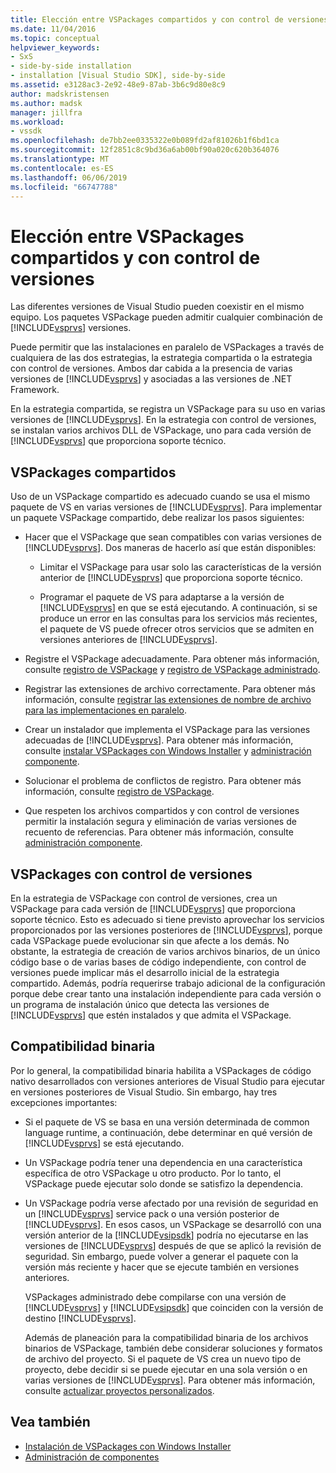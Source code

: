 ```yaml
---
title: Elección entre VSPackages compartidos y con control de versiones | Microsoft Docs
ms.date: 11/04/2016
ms.topic: conceptual
helpviewer_keywords:
- SxS
- side-by-side installation
- installation [Visual Studio SDK], side-by-side
ms.assetid: e3128ac3-2e92-48e9-87ab-3b6c9d80e8c9
author: madskristensen
ms.author: madsk
manager: jillfra
ms.workload:
- vssdk
ms.openlocfilehash: de7bb2ee0335322e0b089fd2af81026b1f6bd1ca
ms.sourcegitcommit: 12f2851c8c9bd36a6ab00bf90a020c620b364076
ms.translationtype: MT
ms.contentlocale: es-ES
ms.lasthandoff: 06/06/2019
ms.locfileid: "66747788"
---
```

# <a name="choose-between-shared-and-versioned-vspackages"></a>Elección entre VSPackages compartidos y con control de versiones
Las diferentes versiones de Visual Studio pueden coexistir en el mismo equipo. Los paquetes VSPackage pueden admitir cualquier combinación de [!INCLUDE[vsprvs](../code-quality/includes/vsprvs_md.md)] versiones.

 Puede permitir que las instalaciones en paralelo de VSPackages a través de cualquiera de las dos estrategias, la estrategia compartida o la estrategia con control de versiones. Ambos dar cabida a la presencia de varias versiones de [!INCLUDE[vsprvs](../code-quality/includes/vsprvs_md.md)] y asociadas a las versiones de .NET Framework.

 En la estrategia compartida, se registra un VSPackage para su uso en varias versiones de [!INCLUDE[vsprvs](../code-quality/includes/vsprvs_md.md)]. En la estrategia con control de versiones, se instalan varios archivos DLL de VSPackage, uno para cada versión de [!INCLUDE[vsprvs](../code-quality/includes/vsprvs_md.md)] que proporciona soporte técnico.

## <a name="shared-vspackages"></a>VSPackages compartidos
 Uso de un VSPackage compartido es adecuado cuando se usa el mismo paquete de VS en varias versiones de [!INCLUDE[vsprvs](../code-quality/includes/vsprvs_md.md)]. Para implementar un paquete VSPackage compartido, debe realizar los pasos siguientes:

- Hacer que el VSPackage que sean compatibles con varias versiones de [!INCLUDE[vsprvs](../code-quality/includes/vsprvs_md.md)]. Dos maneras de hacerlo así que están disponibles:

  - Limitar el VSPackage para usar solo las características de la versión anterior de [!INCLUDE[vsprvs](../code-quality/includes/vsprvs_md.md)] que proporciona soporte técnico.

  - Programar el paquete de VS para adaptarse a la versión de [!INCLUDE[vsprvs](../code-quality/includes/vsprvs_md.md)] en que se está ejecutando. A continuación, si se produce un error en las consultas para los servicios más recientes, el paquete de VS puede ofrecer otros servicios que se admiten en versiones anteriores de [!INCLUDE[vsprvs](../code-quality/includes/vsprvs_md.md)].

- Registre el VSPackage adecuadamente. Para obtener más información, consulte [registro de VSPackage](../extensibility/internals/vspackage-registration.md) y [registro de VSPackage administrado](https://msdn.microsoft.com/library/f69e0ea3-6a92-4639-8ca9-4c9c210e58a1).

- Registrar las extensiones de archivo correctamente. Para obtener más información, consulte [registrar las extensiones de nombre de archivo para las implementaciones en paralelo](../extensibility/registering-file-name-extensions-for-side-by-side-deployments.md).

- Crear un instalador que implementa el VSPackage para las versiones adecuadas de [!INCLUDE[vsprvs](../code-quality/includes/vsprvs_md.md)]. Para obtener más información, consulte [instalar VSPackages con Windows Installer](../extensibility/internals/installing-vspackages-with-windows-installer.md) y [administración componente](../extensibility/internals/component-management.md).

- Solucionar el problema de conflictos de registro. Para obtener más información, consulte [registro de VSPackage](../extensibility/internals/vspackage-registration.md).

- Que respeten los archivos compartidos y con control de versiones permitir la instalación segura y eliminación de varias versiones de recuento de referencias. Para obtener más información, consulte [administración componente](../extensibility/internals/component-management.md).

## <a name="versioned-vspackages"></a>VSPackages con control de versiones
 En la estrategia de VSPackage con control de versiones, crea un VSPackage para cada versión de [!INCLUDE[vsprvs](../code-quality/includes/vsprvs_md.md)] que proporciona soporte técnico. Esto es adecuado si tiene previsto aprovechar los servicios proporcionados por las versiones posteriores de [!INCLUDE[vsprvs](../code-quality/includes/vsprvs_md.md)], porque cada VSPackage puede evolucionar sin que afecte a los demás. No obstante, la estrategia de creación de varios archivos binarios, de un único código base o de varias bases de código independiente, con control de versiones puede implicar más el desarrollo inicial de la estrategia compartido. Además, podría requerirse trabajo adicional de la configuración porque debe crear tanto una instalación independiente para cada versión o un programa de instalación único que detecta las versiones de [!INCLUDE[vsprvs](../code-quality/includes/vsprvs_md.md)] que estén instalados y que admita el VSPackage.

## <a name="binary-compatibility"></a>Compatibilidad binaria
 Por lo general, la compatibilidad binaria habilita a VSPackages de código nativo desarrollados con versiones anteriores de Visual Studio para ejecutar en versiones posteriores de Visual Studio. Sin embargo, hay tres excepciones importantes:

- Si el paquete de VS se basa en una versión determinada de common language runtime, a continuación, debe determinar en qué versión de [!INCLUDE[vsprvs](../code-quality/includes/vsprvs_md.md)] se está ejecutando.

- Un VSPackage podría tener una dependencia en una característica específica de otro VSPackage u otro producto. Por lo tanto, el VSPackage puede ejecutar solo donde se satisfizo la dependencia.

- Un VSPackage podría verse afectado por una revisión de seguridad en un [!INCLUDE[vsprvs](../code-quality/includes/vsprvs_md.md)] service pack o una versión posterior de [!INCLUDE[vsprvs](../code-quality/includes/vsprvs_md.md)]. En esos casos, un VSPackage se desarrolló con una versión anterior de la [!INCLUDE[vsipsdk](../extensibility/includes/vsipsdk_md.md)] podría no ejecutarse en las versiones de [!INCLUDE[vsprvs](../code-quality/includes/vsprvs_md.md)] después de que se aplicó la revisión de seguridad. Sin embargo, puede volver a generar el paquete con la versión más reciente y hacer que se ejecute también en versiones anteriores.

  VSPackages administrado debe compilarse con una versión de [!INCLUDE[vsprvs](../code-quality/includes/vsprvs_md.md)] y [!INCLUDE[vsipsdk](../extensibility/includes/vsipsdk_md.md)] que coinciden con la versión de destino [!INCLUDE[vsprvs](../code-quality/includes/vsprvs_md.md)].

  Además de planeación para la compatibilidad binaria de los archivos binarios de VSPackage, también debe considerar soluciones y formatos de archivo del proyecto. Si el paquete de VS crea un nuevo tipo de proyecto, debe decidir si se puede ejecutar en una sola versión o en varias versiones de [!INCLUDE[vsprvs](../code-quality/includes/vsprvs_md.md)]. Para obtener más información, consulte [actualizar proyectos personalizados](../extensibility/internals/upgrading-projects.md#upgrading-custom-projects).

## <a name="see-also"></a>Vea también
- [Instalación de VSPackages con Windows Installer](../extensibility/internals/installing-vspackages-with-windows-installer.md)
- [Administración de componentes](../extensibility/internals/component-management.md)